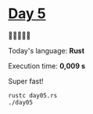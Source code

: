 # [Day 5](https://adventofcode.com/2023/day/5) 
:gift::gift::gift::gift::gift:

Today's language: **Rust**

Execution time: **0,009 s**

Super fast!

```shell
rustc day05.rs
./day05
```
<!-- very efficient -->
